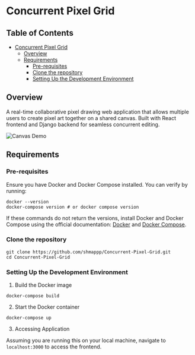 # Concurrent Pixel Grid

## Table of Contents
- [Concurrent Pixel Grid](#concurrent-pixel-grid)
  * [Overview](#overview)
  * [Requirements](#requirements)
    + [Pre-requisites](#pre-requisites)
    + [Clone the repository](#clone-the-repository)
    + [Setting Up the Development Environment](#setting-up-the-development-environment)

## Overview

A real-time collaborative pixel drawing web application that allows multiple users to create pixel art together on a shared canvas. Built with React frontend and Django backend for seamless concurrent editing.

![Canvas Demo](https://github.com/shmappp/Concurrent-Pixel-Grid/blob/main/demos/canvas/test_canvas_20250529.gif)

## Requirements

### Pre-requisites

Ensure you have Docker and Docker Compose installed. You can verify by running:
```
docker --version
docker-compose version # or docker compose version
```
If these commands do not return the versions, install Docker and Docker Compose using the official documentation: [Docker](https://docs.docker.com/get-started/get-docker/) and [Docker Compose](https://docs.docker.com/compose/install/).

### Clone the repository

```
git clone https://github.com/shmappp/Concurrent-Pixel-Grid.git
cd Concurrent-Pixel-Grid
```

### Setting Up the Development Environment

1. Build the Docker image

```
docker-compose build
```

2. Start the Docker container
```
docker-compose up
```

3. Accessing Application

Assuming you are running this on your local machine, navigate to `localhost:3000` to access the frontend.


